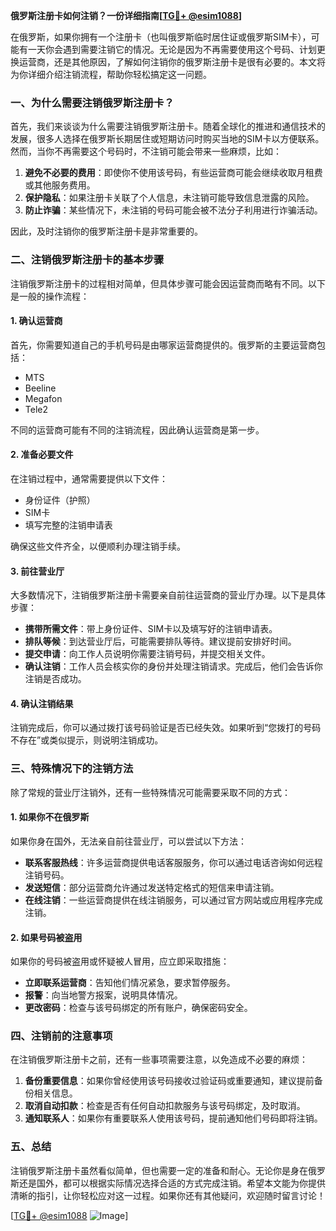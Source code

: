**俄罗斯注册卡如何注销？一份详细指南[[TG💪+ @esim1088](https://t.me/s/esim1088)]**

在俄罗斯，如果你拥有一个注册卡（也叫俄罗斯临时居住证或俄罗斯SIM卡），可能有一天你会遇到需要注销它的情况。无论是因为不再需要使用这个号码、计划更换运营商，还是其他原因，了解如何注销你的俄罗斯注册卡是很有必要的。本文将为你详细介绍注销流程，帮助你轻松搞定这一问题。

### 一、为什么需要注销俄罗斯注册卡？

首先，我们来谈谈为什么需要注销俄罗斯注册卡。随着全球化的推进和通信技术的发展，很多人选择在俄罗斯长期居住或短期访问时购买当地的SIM卡以方便联系。然而，当你不再需要这个号码时，不注销可能会带来一些麻烦，比如：

1. **避免不必要的费用**：即使你不使用该号码，有些运营商可能会继续收取月租费或其他服务费用。
2. **保护隐私**：如果注册卡关联了个人信息，未注销可能导致信息泄露的风险。
3. **防止诈骗**：某些情况下，未注销的号码可能会被不法分子利用进行诈骗活动。

因此，及时注销你的俄罗斯注册卡是非常重要的。

### 二、注销俄罗斯注册卡的基本步骤

注销俄罗斯注册卡的过程相对简单，但具体步骤可能会因运营商而略有不同。以下是一般的操作流程：

#### 1. 确认运营商
首先，你需要知道自己的手机号码是由哪家运营商提供的。俄罗斯的主要运营商包括：
- MTS
- Beeline
- Megafon
- Tele2

不同的运营商可能有不同的注销流程，因此确认运营商是第一步。

#### 2. 准备必要文件
在注销过程中，通常需要提供以下文件：
- 身份证件（护照）
- SIM卡
- 填写完整的注销申请表

确保这些文件齐全，以便顺利办理注销手续。

#### 3. 前往营业厅
大多数情况下，注销俄罗斯注册卡需要亲自前往运营商的营业厅办理。以下是具体步骤：

- **携带所需文件**：带上身份证件、SIM卡以及填写好的注销申请表。
- **排队等候**：到达营业厅后，可能需要排队等待。建议提前安排好时间。
- **提交申请**：向工作人员说明你需要注销号码，并提交相关文件。
- **确认注销**：工作人员会核实你的身份并处理注销请求。完成后，他们会告诉你注销是否成功。

#### 4. 确认注销结果
注销完成后，你可以通过拨打该号码验证是否已经失效。如果听到“您拨打的号码不存在”或类似提示，则说明注销成功。

### 三、特殊情况下的注销方法

除了常规的营业厅注销外，还有一些特殊情况可能需要采取不同的方式：

#### 1. 如果你不在俄罗斯
如果你身在国外，无法亲自前往营业厅，可以尝试以下方法：
- **联系客服热线**：许多运营商提供电话客服服务，你可以通过电话咨询如何远程注销号码。
- **发送短信**：部分运营商允许通过发送特定格式的短信来申请注销。
- **在线注销**：一些运营商提供在线注销服务，可以通过官方网站或应用程序完成注销。

#### 2. 如果号码被盗用
如果你的号码被盗用或怀疑被人冒用，应立即采取措施：
- **立即联系运营商**：告知他们情况紧急，要求暂停服务。
- **报警**：向当地警方报案，说明具体情况。
- **更改密码**：检查与该号码绑定的所有账户，确保密码安全。

### 四、注销前的注意事项

在注销俄罗斯注册卡之前，还有一些事项需要注意，以免造成不必要的麻烦：

1. **备份重要信息**：如果你曾经使用该号码接收过验证码或重要通知，建议提前备份相关信息。
2. **取消自动扣款**：检查是否有任何自动扣款服务与该号码绑定，及时取消。
3. **通知联系人**：如果你有重要联系人使用该号码，提前通知他们号码即将注销。

### 五、总结

注销俄罗斯注册卡虽然看似简单，但也需要一定的准备和耐心。无论你是身在俄罗斯还是国外，都可以根据实际情况选择合适的方式完成注销。希望本文能为你提供清晰的指引，让你轻松应对这一过程。如果你还有其他疑问，欢迎随时留言讨论！

[[TG💪+ @esim1088](https://t.me/s/esim1088) ![Image](https://i.postimg.cc/4NQfJmqS/Snipaste-2025-05-13-00-14-12.png)]